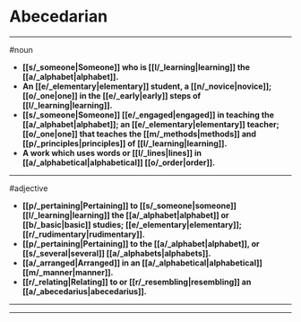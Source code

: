 # Abecedarian
---
#noun
- **[[s/_someone|Someone]] who is [[l/_learning|learning]] the [[a/_alphabet|alphabet]].**
- **An [[e/_elementary|elementary]] student, a [[n/_novice|novice]]; [[o/_one|one]] in the [[e/_early|early]] steps of [[l/_learning|learning]].**
- **[[s/_someone|Someone]] [[e/_engaged|engaged]] in teaching the [[a/_alphabet|alphabet]]; an [[e/_elementary|elementary]] teacher; [[o/_one|one]] that teaches the [[m/_methods|methods]] and [[p/_principles|principles]] of [[l/_learning|learning]].**
- **A work which uses words or [[l/_lines|lines]] in [[a/_alphabetical|alphabetical]] [[o/_order|order]].**
---
#adjective
- **[[p/_pertaining|Pertaining]] to [[s/_someone|someone]] [[l/_learning|learning]] the [[a/_alphabet|alphabet]] or [[b/_basic|basic]] studies; [[e/_elementary|elementary]]; [[r/_rudimentary|rudimentary]].**
- **[[p/_pertaining|Pertaining]] to the [[a/_alphabet|alphabet]], or [[s/_several|several]] [[a/_alphabets|alphabets]].**
- **[[a/_arranged|Arranged]] in an [[a/_alphabetical|alphabetical]] [[m/_manner|manner]].**
- **[[r/_relating|Relating]] to or [[r/_resembling|resembling]] an [[a/_abecedarius|abecedarius]].**
---
---
